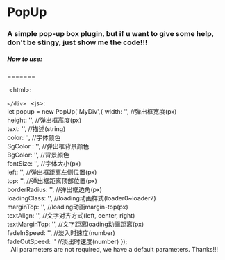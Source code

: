 # PopUp 

### A simple pop-up box plugin, but if u want to give some help, don't be stingy, just show me the code!!!

##### How to use:
=======

  \<html>: 
    <code>
    	<div id="MyDiv">\</div>
    </code>
  \<js>:
    <br>
    let popup = new PopUp('MyDiv',{
	width: '', //弹出框宽度(px)
    <br>
        height: '', //弹出框高度(px)
    <br>
        text: '', //描述(string)
    <br>
        color: '', //字体颜色
    <br>
        SgColor : '', //弹出框背景颜色
    <br>
        BgColor: '', //背景颜色
    <br>
        fontSize: '',	//字体大小(px)
    <br>
        left: '', //弹出框距离左侧位置(px)
    <br>
        top: '',	//弹出框距离顶部位置(px)
    <br>
        borderRadius: '', //弹出框边角(px)
    <br>
        loadingClass: '', //loading动画样式(loader0~loader7)
    <br>
        marginTop: '', //loading动画margin-top(px)
    <br>
        textAlign: '', //文字对齐方式(left, center, right)
    <br>
        textMarginTop: '', //文字距离loading动画距离(px)
    <br>
        fadeInSpeed: '',	//淡入时速度(number)
    <br>
        fadeOutSpeed: ''	//淡出时速度(number)
    });
    <br>
    All parameters are not required, we have a default parameters.
    Thanks!!!
